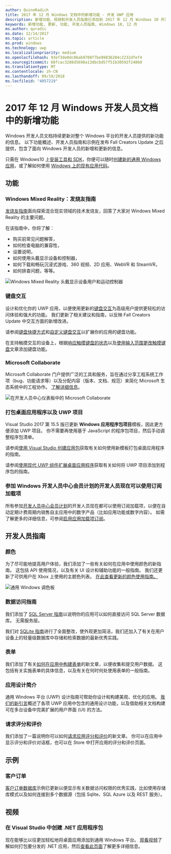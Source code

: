 ```yaml
---
author: QuinnRadich
title: 2017 年 12 月 Windows 文档中的新增功能 - 开发 UWP 应用
description: 新增功能、视频和开发人员指南已添加到 2017 年 12 月 Windows 10 开发人员文档
keywords: 新增功能, 更新, 功能, 开发人员指南, Windows 10, 12 月
ms.author: quradic
ms.date: 12/14/2017
ms.topic: article
ms.prod: windows
ms.technology: uwp
ms.localizationpriority: medium
ms.openlocfilehash: 93ef3de0dc86ab9708f7be99836204c2232dfef4
ms.sourcegitcommit: 68fcac3288d5698a13dbcbd57f51b30592f24860
ms.translationtype: MT
ms.contentlocale: zh-CN
ms.lasthandoff: 09/19/2018
ms.locfileid: "4057219"
---
```

# <a name="whats-new-in-the-windows-developer-docs-in-december-2017"></a>2017 年 12 月 Windows 开发人员文档中的新增功能

Windows 开发人员文档持续更新对整个 Windows 平台的开发人员提供的新功能的信息。 以下功能概述、开发人员指南和示例在发布 Fall Creators Update 之后提供，包含了面向 Windows 开发人员的新增和更新的信息。

只需在 Windows10 上[安装工具和 SDK](http://go.microsoft.com/fwlink/?LinkId=821431)，你便可以随时[创建新的通用 Windows 应用](../get-started/create-uwp-apps.md)，或了解如何使用 [Windows 上的现有应用代码](../porting/index.md)。

## <a name="features"></a>功能

### <a name="windows-mixed-reality-enthusiasts-guide"></a>Windows Mixed Reality：发烧友指南

[发烧友指南](https://docs.microsoft.com/en-us/windows/mixed-reality/enthusiast-guide/)面向探索混合现实领域的技术发烧友，回答了大家对 Windows Mixed Reality 的主要问题。 

在该指南中，你将了解： 
- 购买前常见问题解答， 
- 如何检查电脑的兼容性， 
- 设置说明， 
- 如何使用头戴显示设备和控制器， 
- 如何下载和畅玩沉浸式游戏、360 视频、2D 应用、WebVR 和 SteamVR， 
- 如何排查问题，等等。

![Windows Mixed Reality 头戴显示设备用户和运动控制器](images/BeforeYouBegin-tile.jpg)

### <a name="keyboard-interactions"></a>键盘交互

设计和优化你的 UWP 应用，以便使用更新的[键盘交互](../design/input/keyboard-interactions.md)为高级用户提供更轻松的访问体验和强大的功能。 我们更新了相关建议和指南，以反映 Fall Creators Update 中交互方面的新增改进。

请参阅[键盘快捷方式](../design/input/keyboard-accelerators.md)和[自定义键盘交互](../design/input/custom-keyboard-interactions.md)以扩展你的应用的键盘功能。

在支持触摸交互的设备上，根据[响应触摸键盘的状态](../design/input/respond-to-the-presence-of-the-touch-keyboard.md)以及[使用输入范围更改触摸键盘](../design/input/use-input-scope-to-change-the-touch-keyboard.md)文章添加键盘功能。

### <a name="microsoft-collaborate"></a>Microsoft Collaborate

Microsoft Collaborate 门户提供广泛的工具和服务，旨在通过分享工程系统工作项（bug、功能请求等）以及分配内容（版本、文档、规范）来简化 Microsoft 生态系统中的工程协作。 [了解详细信息](https://docs.microsoft.com/en-us/collaborate)。

![在开发人员中心仪表板中的 Microsoft Collaborate](images/microsoft_collaborate_screenshot.PNG)

### <a name="package-desktop-applications-with-uwp-projects"></a>打包桌面应用程序以及 UWP 项目

Visual Studio 2017 第 15.5 版已更新 **Windows 应用程序包项目**模板，因此更方便添加 UWP 项目。 你不需要再使用基于 JavaScript 的程序包项目，然后手动调整程序包清单。  

请参阅[使用 Visual Studio 创建应用包](https://docs.microsoft.com/en-us/windows/uwp/porting/desktop-to-uwp-packaging-dot-net)获取有关如何使用新模板打包桌面应用程序的指南。

请参阅[使用现代 UWP 组件扩展桌面应用程序](https://docs.microsoft.com/windows/uwp/porting/desktop-to-uwp-extend)获取有关如何将 UWP 项目添加到程序包的指南。

### <a name="subscription-add-ons-are-now-available-to-developers-in-the-windows-dev-center-insider-program"></a>参加 Windows 开发人员中心会员计划的开发人员现在可以使用订阅加载项

所有参加[开发人员中心会员计划](../publish/dev-center-insider-program.md)的开发人员现在都可以使用订阅加载项，以便在自动定期计费周期内销售自主应用中的数字产品（比如应用功能或数字内容）。 如需了解更多的详细信息，可参阅[启用应用加载项订阅](../monetize/enable-subscription-add-ons-for-your-app.md)。

## <a name="developer-guidance"></a>开发人员指南

### <a name="color"></a>颜色

为了尽可能地提高用户体验，我们添加了一些有关如何在应用中使用颜色的新指南。 这包括 API 使用情况，以及有关 UI 设计和辅助功能的一般指南。 我们还更新了可供用户在 Xbox 上使用的主题色列表。 [在此查看更新的颜色使用指南。](../design/style/color.md)

![通用 Windows 调色板](../design/basics/images/colors.png)

### <a name="data-access-guides"></a>数据访问指南

我们添加了 [SQL Server 指南](../data-access/sql-server-databases.md)以说明你的应用可以如何直接访问 SQL Server 数据库。 无需服务层。

我们对 [SQLite 指南](../data-access/sqlite-databases.md)进行了全面整改，使外观更加简洁，我们还加入了有关在用户设备上的轻量级数据库中存储和检索数据的最新优秀实践。

### <a name="forms"></a>表单

我们添加了有关[如何在应用中构建表单](../design/controls-and-patterns/forms.md)的新文章，以便收集和提交用户数据。 这包括有关实施表单的具体信息，以及有关在何时何处使用表单的一般指南。

### <a name="intro-to-app-design"></a>应用设计简介

通用 Windows 平台 (UWP) 设计指南可帮助你设计和构建美观、优化的应用。 [我们的新引言](../design/basics/design-and-ui-intro.md)概述了各项 UWP 应用中包含的通用设计功能，以及借助相关文档构建可在多台设备中完美扩展的用户界面 (UI) 的方法。


### <a name="request-ratings-and-reviews"></a>请求评分和评价

我们添加了一篇说明你可以如何[请求应用评分和评价](../monetize/request-ratings-and-reviews.md)的新文章。 你可以在应用中显示评分和评价对话框，也可以在 Store 中打开应用的评分和评价页面。

## <a name="samples"></a>示例

### <a name="customer-orders"></a>客户订单

[客户订单数据库](https://github.com/Microsoft/Windows-appsample-customers-orders-database)示例已更新以便显示有关数据访问权限的优秀实践，比如使用存储库模式以及如何连接到多个数据源（包括 Sqlite、SQL Azure 以及 REST 服务）。

## <a name="videos"></a>视频

### <a name="package-a-net-app-in-visual-studio"></a>在 Visual Studio 中创建 .NET 应用程序包

现在能够比以往更加轻松地将桌面应用添加到通用 Windows 平台。 [观看视频](https://www.youtube.com/watch?v=fJkbYPyd08w)了解如何打包要分发的 .NET 应用，然后[查看此页面](../porting/desktop-to-uwp-packaging-dot-net.md)了解更多详细信息。